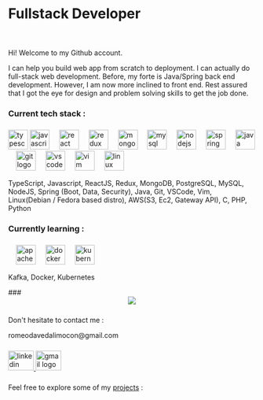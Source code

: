<h1 align="left">Fullstack Developer</h1>

###

<br clear="both">
<p> Hi! Welcome to my Github account.

I can help you build web app from scratch to deployment. I can actually do full-stack web development. Before, my forte is Java/Spring back end development. However, I am now more inclined to front end. Rest assured that I got the eye for design and problem solving skills to get the job done. </p>


###

<h3 align="left">Current tech stack :</h3>

###

<div align="left">
    <img src="https://cdn.jsdelivr.net/gh/devicons/devicon/icons/typescript/typescript-original.svg" height="40" alt="typescript logo"  />

  <img src="https://cdn.jsdelivr.net/gh/devicons/devicon/icons/javascript/javascript-original.svg" height="40" alt="javascript logo"  />
  <img width="12" />
  <img src="https://cdn.jsdelivr.net/gh/devicons/devicon/icons/react/react-original.svg" height="40" alt="react logo"  />
  <img width="12" />
  <img src="https://cdn.jsdelivr.net/gh/devicons/devicon/icons/redux/redux-original.svg" height="40" alt="redux logo"  />
  <img width="12" />
  <img src="https://cdn.jsdelivr.net/gh/devicons/devicon/icons/mongodb/mongodb-original.svg" height="40" alt="mongodb logo"  />
  <img width="12" />
  <img src="https://cdn.simpleicons.org/mysql/4479A1" height="40" alt="mysql logo"  />
  <img width="12" />
  <img src="https://cdn.jsdelivr.net/gh/devicons/devicon/icons/nodejs/nodejs-original.svg" height="40" alt="nodejs logo"  />
  <img width="12" />
  <img src="https://cdn.jsdelivr.net/gh/devicons/devicon/icons/spring/spring-original.svg" height="40" alt="spring logo"  />
  <img width="12" />
  <img src="https://cdn.jsdelivr.net/gh/devicons/devicon/icons/java/java-original.svg" height="40" alt="java logo"  />
  <img width="12" />
  <img src="https://cdn.simpleicons.org/git/F05032" height="40" alt="git logo"  />
  <img width="12" />
  <img src="https://cdn.simpleicons.org/visualstudiocode/007ACC" height="40" alt="vscode logo"  />
  <img width="12" />
  <img src="https://cdn.jsdelivr.net/gh/devicons/devicon/icons/vim/vim-original.svg" height="40" alt="vim logo"  />
  <img width="12" />
  <img src="https://cdn.jsdelivr.net/gh/devicons/devicon/icons/linux/linux-original.svg" height="40" alt="linux logo"  />
</div>
<p> TypeScript, Javascript, ReactJS, Redux, MongoDB, PostgreSQL, MySQL, NodeJS, Spring (Boot, Data, Security), Java, Git, VSCode, Vim, Linux(Debian / Fedora based distro), AWS(S3, Ec2, Gateway API), C, PHP, Python</p>

###

<h3 align="left">Currently learning :</h3>

###

<div align="left">
  <img width="12" />
 

  <img src="https://skillicons.dev/icons?i=kafka" height="40" alt="apachekafka logo"  />
  <img width="12" />
  <img src="https://cdn.jsdelivr.net/gh/devicons/devicon/icons/docker/docker-original.svg" height="40" alt="docker logo"  />
  <img width="12" />
  <img src="https://cdn.jsdelivr.net/gh/devicons/devicon/icons/kubernetes/kubernetes-plain.svg" height="40" alt="kubernetes logo"  />
  <img width="12" />

</div>
  <p> Kafka, Docker, Kubernetes</p>
###

<div align="center">
  <img src="https://profile-counter.glitch.me/mrgreenxgreen /count.svg?"  />
</div>

###

<p align="left">Don't hesitate to contact me :</p>
romeodavedalimocon@gmail.com

###

<div align="left">
  <a href="https://www.linkedin.com/in/davedalimocon/" target="_blank">
    <img src="https://raw.githubusercontent.com/maurodesouza/profile-readme-generator/master/src/assets/icons/social/linkedin/default.svg" width="52" height="40" alt="linkedin logo"  />
  </a>
  <a href="davedalimocon@gmail.com" target="_blank">
    <img src="https://raw.githubusercontent.com/maurodesouza/profile-readme-generator/master/src/assets/icons/social/gmail/default.svg" width="52" height="40" alt="gmail logo"  />
  </a>
</div>

###

<p> Feel free to explore some of my <a href="http://www.davedalimocon.com" >projects</a> :</p>

